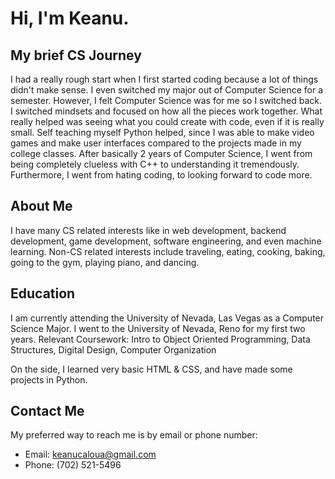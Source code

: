 # Hi, I'm Keanu.

## My brief CS Journey
I had a really rough start when I first started coding because a lot of things didn't make sense. I even switched my major out of Computer Science for a semester. However, I felt Computer Science was for me so I switched back. I switched mindsets and focused on how all the pieces work together. What really helped was seeing what you could create with code, even if it is really small. Self teaching myself Python helped, since I was able to make video games and make user interfaces compared to the projects made in my college classes. After basically 2 years of Computer Science, I went from being completely clueless with C++ to understanding it tremendously. Furthermore, I went from hating coding, to looking forward to code more. 

## About Me
I have many CS related interests like in web development, backend development, game development, software engineering, and even machine learning.
Non-CS related interests include traveling, eating, cooking, baking, going to the gym, playing piano, and dancing.

## Education
I am currently attending the University of Nevada, Las Vegas as a Computer Science Major. I went to the University of Nevada, Reno for my first two years.
Relevant Coursework: Intro to Object Oriented Programming, Data Structures, Digital Design, Computer Organization

On the side, I learned very basic HTML & CSS, and have made some projects in Python.

## Contact Me
My preferred way to reach me is by email or phone number:
- Email: keanucaloua@gmail.com
- Phone: (702) 521-5496
